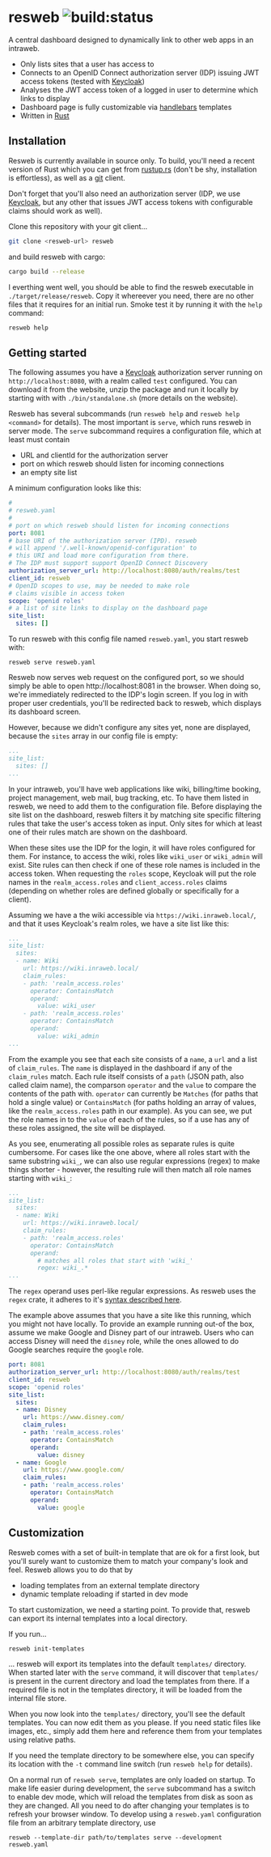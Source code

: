  # resweb ![build:status](https://travis-ci.com/upachler/resweb.svg?branch=master&amp;status=passed) 
 
 A central dashboard designed to dynamically link to other web apps in an intraweb.
 
 * Only lists sites that a user has access to
 * Connects to an OpenID Connect authorization server (IDP) issuing JWT access tokens (tested with [Keycloak](https://www.keycloak.org/))
 * Analyses the JWT access token of a logged in user to determine which links to display
 * Dashboard page is fully customizable via  [handlebars](http://handlebarsjs.com/) templates
 * Written in [Rust](https://rust-lang.org)
  


## Installation ##

Resweb is currently available in source only. To build, you'll need a recent version of Rust which you can get from [rustup.rs](https://rustup.rs/) (don't be shy, installation is effortless), as well as a [git](https://git-scm.com/) client.

Don't forget that you'll also need an authorization server (IDP, we use [Keycloak](https://www.keycloak.org/), but any other that issues JWT access tokens with configurable claims should work as well).

Clone this repository with your git client...

```sh
git clone <resweb-url> resweb
```

and build resweb with cargo:

```sh
cargo build --release
```

I everthing went well, you should be able to find the resweb executable in `./target/release/resweb`. Copy it whereever you need, there are no other files that it requires for an initial run. Smoke test it by running it with the `help` command:

```sh
resweb help
```

 ## Getting started ##
 
 The following assumes you have a [Keycloak](https://www.keycloak.org/) authorization server running on `http://localhost:8080`, with a realm called `test` configured. You can download it from the website, unzip the package and run it locally by starting with with `./bin/standalone.sh` (more details on the website).

 Resweb has several subcommands (run `resweb help` and `resweb help <command>` for details). The most important is `serve`, which runs resweb in server mode. The `serve` subcommand requires a configuration file, which at least must contain
 * URL and clientId for the authorization server
 * port on which resweb should listen for incoming connections
 * an empty site list

A minimum configuration looks like this:
```yaml
#
# resweb.yaml
#
# port on which resweb should listen for incoming connections
port: 8081
# base URI of the authorization server (IPD). resweb  
# will append '/.well-known/openid-configuration' to 
# this URI and load more configuration from there. 
# The IDP must support support OpenID Connect Discovery
authorization_server_url: http://localhost:8080/auth/realms/test
client_id: resweb
# OpenID scopes to use, may be needed to make role 
# claims visible in access token
scope: 'openid roles'
# a list of site links to display on the dashboard page
site_list:
  sites: []
```

To run resweb with this config file named `resweb.yaml`, you start resweb with:
```
resweb serve resweb.yaml
```

Resweb now serves web request on the configured port, so we should simply be able to open http://localhost:8081 in the browser.
When doing so, we're immediately redirected to the IDP's login screen. If you log in with proper user credentials, you'll be redirected back to resweb, which displays its dashboard screen. 

However, because we didn't configure any sites yet, none are displayed, because the `sites` array in our config file is empty:

```yaml
...
site_list:
  sites: []
...
```
In your intraweb, you'll have web applications like wiki, billing/time booking, project management, web mail, bug tracking, etc. To have them listed in resweb, we need to add them to the configuration file. Before displaying the site list on the dashboard, resweb filters it by matching site specific filtering rules that take the user's access token as input. Only sites for which at least one of their rules match are shown on the dashboard.

When these sites use the IDP for the login, it will have roles configured for them. For instance, to access the wiki, roles like `wiki_user` or `wiki_admin` will exist. Site rules can then check if one of these role names is included in the access token. When requesting the `roles` scope, Keycloak will put the role names in the `realm_access.roles` and `client_access.roles` claims (depending on whether roles are defined globally or specifically for a client).

Assuming we have a the wiki accessible via `https://wiki.inraweb.local/`, and that it uses Keycloak's realm roles, we have a site list like this:

```yaml
...
site_list:
  sites:
  - name: Wiki
    url: https://wiki.inraweb.local/
    claim_rules:
    - path: 'realm_access.roles'
      operator: ContainsMatch
      operand:
        value: wiki_user
    - path: 'realm_access.roles'
      operator: ContainsMatch
      operand:
        value: wiki_admin
...
```

From the example you see that each site consists of a `name`, a `url` and a list of `claim_rules`. The `name` is displayed in the dashboard if any of the `claim_rules` match. 
Each rule itself consists of a `path` (JSON path, also called claim name), the comparson `operator` and the `value` to compare the contents of the path with. `operator` can currently be `Matches` (for paths that hold a single value) or `ContainsMatch` (for paths holding an array of values, like the `realm_access.roles` path in our example). As you can see, we put the role names in to the `value` of each of the rules, so if a use has any of these roles assigned, the site will be displayed.

As you see, enumerating all possible roles as separate rules is quite cumbersome. For cases like the one above, where all roles start with the same substring `wiki_`, we can also use regular expressions (regex) to make things shorter - however, the resulting rule will then match all role names starting with `wiki_`:
```yaml
...
site_list:
  sites:
  - name: Wiki
    url: https://wiki.inraweb.local/
    claim_rules:
    - path: 'realm_access.roles'
      operator: ContainsMatch
      operand:
        # matches all roles that start with 'wiki_'
        regex: wiki_.*
...
```

The `regex` operand uses perl-like regular expressions. As resweb uses the `regex` crate, it adheres to it's [syntax described here](https://docs.rs/regex/1.5/regex/#syntax).

The example above assumes that you have a site like this running, which you might not have locally. To provide an example running out-of the box, assume we make Google and Disney part of our intraweb. Users who can access Disney will need the `disney` role, while the ones allowed to do Google searches require the `google` role.

```yaml
port: 8081
authorization_server_url: http://localhost:8080/auth/realms/test
client_id: resweb
scope: 'openid roles'
site_list:
  sites:
  - name: Disney
    url: https://www.disney.com/
    claim_rules:
    - path: 'realm_access.roles'
      operator: ContainsMatch
      operand:
        value: disney
  - name: Google
    url: https://www.google.com/
    claim_rules:
    - path: 'realm_access.roles'
      operator: ContainsMatch
      operand:
        value: google
```

## Customization ##

Resweb comes with a set of built-in template that are ok for a first look, but you'll surely want to customize them to match your company's look and feel. Resweb allows you to do that by
* loading templates from an external template directory
* dynamic template reloading if started in dev mode

To start customization, we need a starting point. To provide that, resweb can export its internal templates into a local directory. 

If you run...
```sh
resweb init-templates
```
... resweb will export its templates into the default `templates/` directory. When started later with the `serve` command, it will discover that `templates/` is present in the current directory and load the templates from there. If a required file is not in the templates directory, it will be loaded from the internal file store.

When you now look into the `templates/` directory, you'll see the default templates. You can now edit them as you please. If you need static files like images, etc., simply add them here and reference them from your templates using relative paths.

If you need the template directory to be somewhere else, you can specify its location with the `-t` command line switch (run `resweb help` for details).

On a normal run of `resweb serve`, templates are only loaded on startup. To make life easier during development, the `serve` subcommand has a switch to enable dev mode, which will reload the templates from disk as soon as they are changed. All you need to do after changing your templates is to refresh your browser window. To develop using a `resweb.yaml` configuration file from an arbitrary template directory, use

```
resweb --template-dir path/to/templates serve --development resweb.yaml
```

